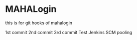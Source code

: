 # MAHALogin
this is for git hooks  of mahalogin

1st commit 
2nd commit
3rd commit
Test Jenkins SCM pooling



